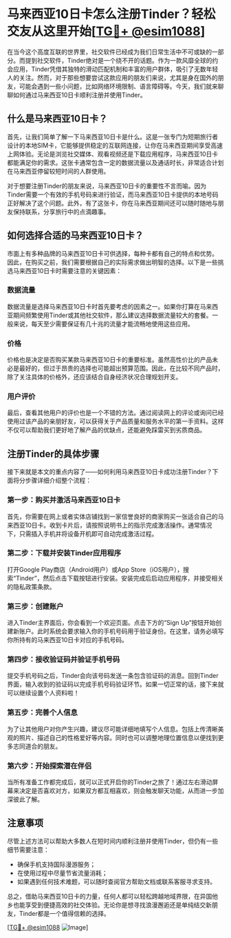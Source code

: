 # 马来西亚10日卡怎么注册Tinder？轻松交友从这里开始[[TG💪+ @esim1088](https://t.me/s/esim1088)]

在当今这个高度互联的世界里，社交软件已经成为我们日常生活中不可或缺的一部分。而提到社交软件，Tinder绝对是一个绕不开的话题。作为一款风靡全球的约会应用，Tinder凭借其独特的滑动匹配机制和丰富的用户群体，吸引了无数年轻人的关注。然而，对于那些想要尝试这款应用的朋友们来说，尤其是身在国外的朋友，可能会遇到一些小问题，比如网络环境限制、语言障碍等。今天，我们就来聊聊如何通过马来西亚10日卡顺利注册并使用Tinder。

## 什么是马来西亚10日卡？

首先，让我们简单了解一下马来西亚10日卡是什么。这是一张专门为短期旅行者设计的本地SIM卡，它能够提供稳定的互联网连接，让你在马来西亚期间享受高速上网体验。无论是浏览社交媒体、观看视频还是下载应用程序，马来西亚10日卡都能满足你的需求。这张卡通常包含一定的数据流量以及通话时长，非常适合计划在马来西亚停留较短时间的人群使用。

对于想要注册Tinder的朋友来说，马来西亚10日卡的重要性不言而喻。因为Tinder需要一个有效的手机号码来进行验证，而马来西亚10日卡提供的本地号码正好解决了这个问题。此外，有了这张卡，你在马来西亚期间还可以随时随地与朋友保持联系，分享旅行中的点滴趣事。

## 如何选择合适的马来西亚10日卡？

市面上有多种品牌的马来西亚10日卡可供选择，每种卡都有自己的特点和优势。因此，在购买之前，我们需要根据自己的实际需求做出明智的选择。以下是一些挑选马来西亚10日卡时需要注意的关键因素：

### 数据流量

数据流量是选择马来西亚10日卡时首先要考虑的因素之一。如果你打算在马来西亚期间频繁使用Tinder或其他社交软件，那么建议选择数据流量较大的套餐。一般来说，每天至少需要保证有几十兆的流量才能流畅地使用这些应用。

### 价格

价格也是决定是否购买某款马来西亚10日卡的重要标准。虽然高性价比的产品未必是最好的，但过于昂贵的选择也可能超出预算范围。因此，在比较不同产品时，除了关注具体的价格外，还应该结合自身经济状况合理规划开支。

### 用户评价

最后，查看其他用户的评价也是一个不错的方法。通过阅读网上的评论或询问已经使用过该产品的亲朋好友，可以获得关于产品质量和服务水平的第一手资料。这样不仅可以帮助我们更好地了解产品的优缺点，还能避免踩雷买到劣质商品。

## 注册Tinder的具体步骤

接下来就是本文的重点内容了——如何利用马来西亚10日卡成功注册Tinder？下面将分步骤详细介绍整个流程：

### 第一步：购买并激活马来西亚10日卡

首先，你需要在网上或者实体店铺找到一家信誉良好的商家购买一张适合自己的马来西亚10日卡。收到卡片后，请按照说明书上的指示完成激活操作。通常情况下，只需插入手机并将设备开机即可自动完成激活过程。

### 第二步：下载并安装Tinder应用程序

打开Google Play商店（Android用户）或App Store（iOS用户），搜索“Tinder”，然后点击下载按钮进行安装。安装完成后启动应用程序，并接受相关的隐私政策条款。

### 第三步：创建账户

进入Tinder主界面后，你会看到一个欢迎页面。点击下方的“Sign Up”按钮开始创建新账户。此时系统会要求输入你的手机号码用于验证身份。在这里，请务必填写你所持有的马来西亚10日卡对应的手机号码。

### 第四步：接收验证码并验证手机号码

提交手机号码之后，Tinder会向该号码发送一条包含验证码的消息。回到Tinder界面，输入收到的验证码以完成手机号码验证环节。如果一切正常的话，接下来就可以继续设置个人资料啦！

### 第五步：完善个人信息

为了让其他用户对你产生兴趣，建议尽可能详细地填写个人信息。包括上传清晰美观的照片、描述自己的性格爱好等内容。同时也可以调整地理位置信息以便找到更多志同道合的朋友。

### 第六步：开始探索潜在伴侣

当所有准备工作都完成后，就可以正式开启你的Tinder之旅了！通过左右滑动屏幕来决定是否喜欢对方，如果双方都互相喜欢，则会触发聊天功能，从而进一步加深彼此了解。

## 注意事项

尽管上述方法可以帮助大多数人在短时间内顺利注册并使用Tinder，但仍有一些细节需要注意：

- 确保手机支持国际漫游服务；
- 在使用过程中尽量节省流量消耗；
- 如果遇到任何技术难题，可以随时查阅官方帮助文档或联系客服寻求支持。

总之，借助马来西亚10日卡的力量，任何人都可以轻松跨越地域界限，在异国他乡也能享受到便捷高效的社交体验。无论你是想寻找浪漫邂逅还是单纯结交新朋友，Tinder都是一个值得信赖的选择。

[[TG💪+ @esim1088](https://t.me/s/esim1088) ![Image](https://i.postimg.cc/4NQfJmqS/Snipaste-2025-05-13-00-14-12.png)]